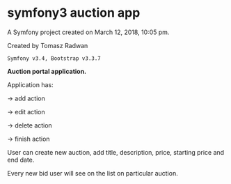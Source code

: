 symfony3 auction app
====================

A Symfony project created on March 12, 2018, 10:05 pm.

Created by Tomasz Radwan

`Symfony v3.4, Bootstrap v3.3.7`

**Auction portal application.**

Application has:

-> add action

-> edit action

-> delete action

-> finish action

User can create new auction, add title, description, price, starting price and end date.

Every new bid user will see on the list on particular auction.

